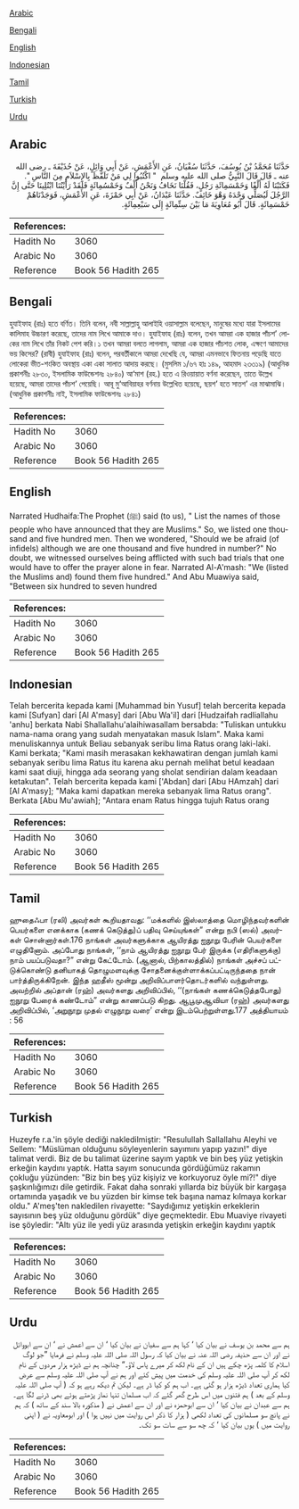 [Arabic](#arabic)

[Bengali](#bengali)

[English](#english)

[Indonesian](#indonesian)

[Tamil](#tamil)

[Turkish](#turkish)

[Urdu](#urdu)

## Arabic


<div dir="rtl" lang="ar" style={{fontSize:'larger',backgroundColor:'#f8f9fa',padding:20}}>
حَدَّثَنَا مُحَمَّدُ بْنُ يُوسُفَ، حَدَّثَنَا سُفْيَانُ، عَنِ الأَعْمَشِ، عَنْ أَبِي وَائِلٍ، عَنْ حُذَيْفَةَ ـ رضى الله عنه ـ قَالَ قَالَ النَّبِيُّ صلى الله عليه وسلم ‏ "‏ اكْتُبُوا لِي مَنْ تَلَفَّظَ بِالإِسْلاَمِ مِنَ النَّاسِ ‏"‏‏.‏ فَكَتَبْنَا لَهُ أَلْفًا وَخَمْسَمِائَةِ رَجُلٍ، فَقُلْنَا نَخَافُ وَنَحْنُ أَلْفٌ وَخَمْسُمِائَةٍ فَلَقَدْ رَأَيْتُنَا ابْتُلِينَا حَتَّى إِنَّ الرَّجُلَ لَيُصَلِّي وَحْدَهُ وَهْوَ خَائِفٌ‏.‏ حَدَّثَنَا عَبْدَانُ، عَنْ أَبِي حَمْزَةَ، عَنِ الأَعْمَشِ، فَوَجَدْنَاهُمْ خَمْسَمِائَةٍ‏.‏ قَالَ أَبُو مُعَاوِيَةَ مَا بَيْنَ سِتِّمِائَةٍ إِلَى سَبْعِمِائَةٍ‏.‏
</div>
<div style={{backgroundColor:'#f8f9fa',padding:20, marginBottom: 10}}><table> <thead> <tr> <th>References:</th> <th></th> </tr> </thead> <tbody><tr><td>Hadith No</td><td>3060</td></tr><tr><td>Arabic No</td><td>3060</td></tr><tr><td>Reference</td><td>Book 56 Hadith 265</td></tr></tbody></table></div>

## Bengali


<div dir="ltr" lang="bn" style={{fontSize:'larger',backgroundColor:'#f8f9fa',padding:20}}>
হুযাইফাহ (রাঃ) হতে বর্ণিত। তিনি বলেন, নবী সাল্লাল্লাহু আলাইহি ওয়াসাল্লাম বলেছেন, মানুষের মধ্যে যারা ইসলামের কালিমাহ উচ্চারণ করেছে, তাদের নাম লিখে আমাকে দাও। হুযাইফাহ (রাঃ) বলেন, তখন আমরা এক হাজার পাঁচশ’ লোকের নাম লিখে তাঁর নিকট পেশ করি।১ তখন আমরা বলতে লাগলাম, আমরা এক হাজার পাঁচশত লোক, এক্ষণে আমাদের ভয় কিসের? (রাবী) হুযাইফাহ (রাঃ) বলেন, পরবর্তীকালে আমরা দেখেছি যে, আমরা এমনভাবে ফিতনায় পড়েছি যাতে লোকেরা ভীত-শংকিত অবস্থায় একা একা সালাত আদায় করছে। (মুসলিম ১/৬৭ হাঃ ১৪৯, আহমাদ ২৩৩১৯) (আধুনিক প্রকাশনীঃ ২৮৩০, ইসলামিক ফাউন্ডেশনঃ ২৮৪০) আ‘মাশ (রহ.) হতে এ রিওয়ায়াত বর্ণনা করেছেন, তাতে উল্লেখ হয়েছে, আমরা তাদের পাঁচশ’ পেয়েছি। আবূ মু‘আবিয়াহর বর্ণনায় উল্লেখিত হয়েছে, ছয়শ’ হতে সাতশ’ এর মাঝামাঝি। (আধুনিক প্রকাশনীঃ নাই, ইসলামিক ফাউন্ডেশনঃ ২৮৪১)
</div>
<div style={{backgroundColor:'#f8f9fa',padding:20, marginBottom: 10}}><table> <thead> <tr> <th>References:</th> <th></th> </tr> </thead> <tbody><tr><td>Hadith No</td><td>3060</td></tr><tr><td>Arabic No</td><td>3060</td></tr><tr><td>Reference</td><td>Book 56 Hadith 265</td></tr></tbody></table></div>

## English


<div dir="ltr" lang="en" style={{fontSize:'larger',backgroundColor:'#f8f9fa',padding:20}}>
Narrated Hudhaifa:The Prophet (ﷺ) said (to us), " List the names of those people who have announced that they are Muslims." So, we listed one thousand and five hundred men. Then we wondered, "Should we be afraid (of infidels) although we are one thousand and five hundred in number?" No doubt, we witnessed ourselves being afflicted with such bad trials that one would have to offer the prayer alone in fear. Narrated Al-A'mash: "We (listed the Muslims and) found them five hundred." And Abu Muawiya said, "Between six hundred to seven hundred
</div>
<div style={{backgroundColor:'#f8f9fa',padding:20, marginBottom: 10}}><table> <thead> <tr> <th>References:</th> <th></th> </tr> </thead> <tbody><tr><td>Hadith No</td><td>3060</td></tr><tr><td>Arabic No</td><td>3060</td></tr><tr><td>Reference</td><td>Book 56 Hadith 265</td></tr></tbody></table></div>

## Indonesian


<div dir="ltr" lang="id" style={{fontSize:'larger',backgroundColor:'#f8f9fa',padding:20}}>
Telah bercerita kepada kami [Muhammad bin Yusuf] telah bercerita kepada kami [Sufyan] dari [Al A'masy] dari [Abu Wa'il] dari [Hudzaifah radliallahu 'anhu] berkata Nabi Shallallahu'alaihiwasallam bersabda: "Tuliskan untukku nama-nama orang yang sudah menyatakan masuk Islam". Maka kami menuliskannya untuk Beliau sebanyak seribu lima Ratus orang laki-laki. Kami berkata; "Kami masih merasakan kekhawatiran dengan jumlah kami sebanyak seribu lima Ratus itu karena aku pernah melihat betul keadaan kami saat diuji, hingga ada seorang yang sholat sendirian dalam keadaan ketakutan". Telah bercerita kepada kami ['Abdan] dari [Abu HAmzah] dari [Al A'masy]; "Maka kami dapatkan mereka sebanyak lima Ratus orang". Berkata [Abu Mu'awiah]; "Antara enam Ratus hingga tujuh Ratus orang
</div>
<div style={{backgroundColor:'#f8f9fa',padding:20, marginBottom: 10}}><table> <thead> <tr> <th>References:</th> <th></th> </tr> </thead> <tbody><tr><td>Hadith No</td><td>3060</td></tr><tr><td>Arabic No</td><td>3060</td></tr><tr><td>Reference</td><td>Book 56 Hadith 265</td></tr></tbody></table></div>

## Tamil


<div dir="ltr" lang="ta" style={{fontSize:'larger',backgroundColor:'#f8f9fa',padding:20}}>
ஹுதைஃபா (ரலி) அவர்கள் கூறியதாவது: ‘‘மக்களில் இஸ்லாத்தை மொழிந்தவர்களின் பெயர்களை எனக்காக (கணக் கெடுத்து)ப் பதிவு செய்யுங்கள்” என்று நபி (ஸல்) அவர்கள் சொன்னார்கள்.176 நாங்கள் அவர்களுக்காக ஆயிரத்து ஐநூறு பேரின் பெயர்களை எழுதினோம். அப்போது நாங்கள், ‘‘நாம் ஆயிரத்து ஐநூறு பேர் இருக்க (எதிரிகளுக்கு) நாம் பயப்படுவதா?” என்று கேட்டோம். (ஆனால், பிற்காலத்தில்) நாங்கள் அச்சப் பட்டுக்கொண்டு தனியாகத் தொழுமளவுக்கு சோதனைக்குள்ளாக்கப்பட்டிருந்ததை நான் பார்த்திருக்கிறேன். இந்த ஹதீஸ் மூன்று அறிவிப்பாளர்தொடர்களில் வந்துள்ளது. அவற்றில் அப்தான் (ரஹ்) அவர்களது அறிவிப்பில், ‘‘(நாங்கள் கணக்கெடுத்தபோது) ஐநூறு பேரைக் கண்டோம்” என்று காணப்படு கிறது. ஆபூமுஆவியா (ரஹ்) அவர்களது அறிவிப்பில், ‘அறுநூறு முதல் எழுநூறு வரை’ என்று இடம்பெற்றுள்ளது.177 அத்தியாயம் : 56
</div>
<div style={{backgroundColor:'#f8f9fa',padding:20, marginBottom: 10}}><table> <thead> <tr> <th>References:</th> <th></th> </tr> </thead> <tbody><tr><td>Hadith No</td><td>3060</td></tr><tr><td>Arabic No</td><td>3060</td></tr><tr><td>Reference</td><td>Book 56 Hadith 265</td></tr></tbody></table></div>

## Turkish


<div dir="ltr" lang="tr" style={{fontSize:'larger',backgroundColor:'#f8f9fa',padding:20}}>
Huzeyfe r.a.'in şöyle dediği nakledilmiştir: "Resulullah Sallallahu Aleyhi ve Sellem: "Müslüman olduğunu söyleyenlerin sayımını yapıp yazın!" diye talimat verdi. Biz de bu talimat üzerine sayım yaptık ve bin beş yüz yetişkin erkeğin kaydını yaptık. Hatta sayım sonucunda gördüğümüz rakamın çokluğu yüzünden: "Biz bin beş yüz kişiyiz ve korkuyoruz öyle mi?!" diye şaşkınlığımızı dile getirdik. Fakat daha sonraki yıllarda biz büyük bir kargaşa ortamında yaşadık ve bu yüzden bir kimse tek başına namaz kılmaya korkar oldu." A'meş'ten nakledilen rivayette: "Saydığımız yetişkin erkeklerin sayısının beş yüz olduğunu gördük" diye geçmektedir. Ebu Muaviye rivayeti ise şöyledir: "Altı yüz ile yedi yüz arasında yetişkin erkeğin kaydını yaptık
</div>
<div style={{backgroundColor:'#f8f9fa',padding:20, marginBottom: 10}}><table> <thead> <tr> <th>References:</th> <th></th> </tr> </thead> <tbody><tr><td>Hadith No</td><td>3060</td></tr><tr><td>Arabic No</td><td>3060</td></tr><tr><td>Reference</td><td>Book 56 Hadith 265</td></tr></tbody></table></div>

## Urdu


<div dir="rtl" lang="ur" style={{fontSize:'larger',backgroundColor:'#f8f9fa',padding:20}}>
ہم سے محمد بن یوسف نے بیان کیا ‘ کہا ہم سے سفیان نے بیان کیا ‘ ان سے اعمش نے ‘ ان سے ابووائل نے اور ان سے حذیفہ رضی اللہ عنہ نے بیان کیا کہ رسول اللہ صلی اللہ علیہ وسلم نے فرمایا ”جو لوگ اسلام کا کلمہ پڑھ چکے ہیں ان کے نام لکھ کر میرے پاس لاؤ۔“ چنانچہ ہم نے ڈیڑھ ہزار مردوں کے نام لکھ کر آپ صلی اللہ علیہ وسلم کی خدمت میں پیش کئے اور ہم نے آپ صلی اللہ علیہ وسلم سے عرض کیا ہماری تعداد ڈیڑھ ہزار ہو گئی ہے۔ اب ہم کو کیا ڈر ہے۔ لیکن تم دیکھ رہے ہو کہ ( آپ صلی اللہ علیہ وسلم کے بعد ) ہم فتنوں میں اس طرح گھر گئے کہ اب مسلمان تنہا نماز پڑھتے ہوئے بھی ڈرنے لگا ہے۔ ہم سے عبدان نے بیان کیا ‘ ان سے ابوحمزہ نے اور ان سے اعمش نے ( مذکورہ بالا سند کے ساتھ ) کہ ہم نے پانچ سو مسلمانوں کی تعداد لکھی ( ہزار کا ذکر اس روایت میں نہیں ہوا ) اور ابومعاویہ نے ( اپنی روایت میں ) یوں بیان کیا ‘ کہ چھ سو سے سات سو تک۔
</div>
<div style={{backgroundColor:'#f8f9fa',padding:20, marginBottom: 10}}><table> <thead> <tr> <th>References:</th> <th></th> </tr> </thead> <tbody><tr><td>Hadith No</td><td>3060</td></tr><tr><td>Arabic No</td><td>3060</td></tr><tr><td>Reference</td><td>Book 56 Hadith 265</td></tr></tbody></table></div>